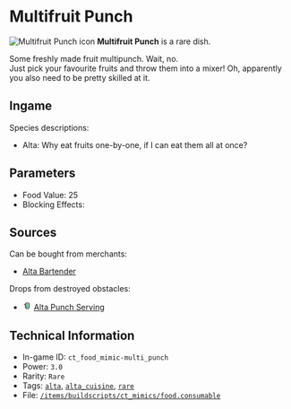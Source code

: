 # Multifruit Punch

<img src="https://raw.githubusercontent.com/Ceterai/Enternia/main/assetMissing.png" alt="Multifruit Punch icon" loading="lazy" height="16px" width="auto" /> **Multifruit Punch** is a rare dish.

Some freshly made fruit multipunch. Wait, no.  
Just pick your favourite fruits and throw them into a mixer! Oh, apparently you also need to be pretty skilled at it.

## Ingame

Species descriptions:

- Alta: Why eat fruits one-by-one, if I can eat them all at once?

## Parameters

- Food Value: 25
- Blocking Effects: 

## Sources

Can be bought from merchants:

- [Alta Bartender](https://ceterai.github.io/MyEnternia/Wiki/AltaBartender)

Drops from destroyed obstacles:

- <img src="https://raw.githubusercontent.com/Ceterai/Enternia/main/objects/alta/special/food/punch/icon.png" alt="Alta Punch Serving icon" loading="lazy" height="16px" width="auto" /> [Alta Punch Serving](https://ceterai.github.io/MyEnternia/Wiki/AltaPunchServing)

## Technical Information

- In-game ID: `ct_food_mimic-multi_punch`
- Power: `3.0`
- Rarity: `Rare`
- Tags: [`alta`](https://ceterai.github.io/MyEnternia/Wiki/Tags/Alta), [`alta_cuisine`](https://ceterai.github.io/MyEnternia/Wiki/Tags/AltaCuisine), [`rare`](https://ceterai.github.io/MyEnternia/Wiki/Tags/Rare)
- File: [`/items/buildscripts/ct_mimics/food.consumable`](https://github.com/Ceterai/Enternia/blob/main/items/buildscripts/ct_mimics/food.consumable)
